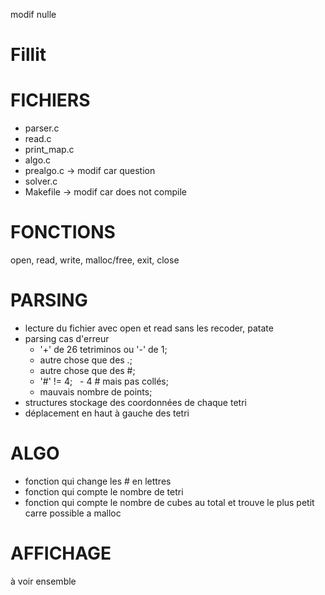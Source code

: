 modif nulle

# Fillit

# FICHIERS

- parser.c
- read.c
- print_map.c
- algo.c
- prealgo.c -> modif car question
- solver.c
- Makefile -> modif car does not compile


# FONCTIONS

open, read, write, malloc/free, exit, close


# PARSING

- lecture du fichier avec open et read sans les recoder, patate
- parsing cas d'erreur
    - '+' de 26 tetriminos ou '-' de 1;
    - autre chose que des .;
    - autre chose que des #;
    - '#' != 4;
    - 4 # mais pas collés;
    - mauvais nombre de points;
- structures stockage des coordonnées de chaque tetri
- déplacement en haut à gauche des tetri


# ALGO

- fonction qui change les # en lettres
- fonction qui compte le nombre de tetri
- fonction qui compte le nombre de cubes au total et trouve le plus petit
carre possible a malloc

# AFFICHAGE

à voir ensemble
